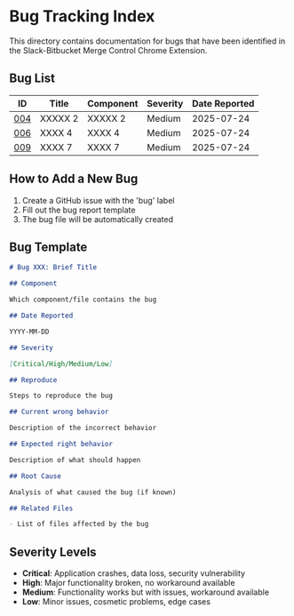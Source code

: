 # Bug Tracking Index

This directory contains documentation for bugs that have been identified in the Slack-Bitbucket Merge Control Chrome Extension.

## Bug List

| ID | Title | Component | Severity | Date Reported |
| -- | ----- | --------- | -------- | ------------- |
| [004](./004-xxxxx-2.md) | XXXXX 2 | XXXXX 2 | Medium | 2025-07-24 |
| [006](./006-xxxx-4.md) | XXXX 4 | XXXX 4 | Medium | 2025-07-24 |
| [009](./009-xxxx-7.md) | XXXX 7 | XXXX 7 | Medium | 2025-07-24 |

## How to Add a New Bug

1. Create a GitHub issue with the 'bug' label
2. Fill out the bug report template
3. The bug file will be automatically created

## Bug Template

```markdown
# Bug XXX: Brief Title

## Component

Which component/file contains the bug

## Date Reported

YYYY-MM-DD

## Severity

[Critical/High/Medium/Low]

## Reproduce

Steps to reproduce the bug

## Current wrong behavior

Description of the incorrect behavior

## Expected right behavior

Description of what should happen

## Root Cause

Analysis of what caused the bug (if known)

## Related Files

- List of files affected by the bug
```

## Severity Levels

- **Critical**: Application crashes, data loss, security vulnerability
- **High**: Major functionality broken, no workaround available
- **Medium**: Functionality works but with issues, workaround available
- **Low**: Minor issues, cosmetic problems, edge cases